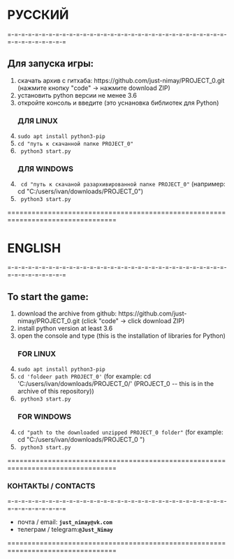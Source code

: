 <h1> РУССКИЙ </h1>
<p>=-=-=-=-=-=-=-=-=-=-=-=-=-=-=-=-=-=-=-=-=-=-=-=-=-=-=-=-=-=-=-=-=-=-=-=-=-=-=-=-=</p>
<h2>Для запуска игры:</h2>
<ol>
	<li> скачать архив с гитхаба: https://github.com/just-nimay/PROJECT_0.git (нажмите кнопку "code" -> нажмите download ZIP)</li>
	<li> установить python версии не менее 3.6</li>
	<li> откройте консоль и введите (это уснановка библиотек для Python)</li>
<h3>ДЛЯ LINUX</h3>
	<li><code>sudo apt install python3-pip</code> </li>
	<li><code>cd "путь к скачанной папке PROJECT_0"</code></li>
	<li><code> python3 start.py</code></li>
</ol>
<ol start='4'>
	<h3>ДЛЯ WINDOWS</h3>
	<li><code> cd "путь к скачаной разархивированной папке PROJECT_0"</code> (например: cd "C:/users/ivan/downloads/PROJECT_0")</li>
	<li><code> python3 start.py</code></li>
</ol>
<p>=================================================================================</p>
<h1> ENGLISH </h1>
<p>=-=-=-=-=-=-=-=-=-=-=-=-=-=-=-=-=-=-=-=-=-=-=-=-=-=-=-=-=-=-=-=-=-=-=-=-=-=-=-=-=</p>
<h2>To start the game: </h2>
<ol>
	<li> download the archive from github: https://github.com/just-nimay/PROJECT_0.git (click "code" -> click download ZIP)</li>
	<li> install python version at least 3.6</li>
	<li> open the console and type (this is the installation of libraries for Python)</li>
	<h3>FOR LINUX</h3>
	<li><code>sudo apt install python3-pip</code></li>
	<li><code>cd 'foldeer path PROJECT_0'</code> (for example: cd 'C:/users/ivan/downloads/PROJECT_0/' (PROJECT_0 -- this is in the archive of this repository))</li>
	<li><code> python3 start.py</code></li>
</ol>
<ol start='4'>
	<h3>FOR WINDOWS</h3>
	<li><code>cd "path to the downloaded unzipped PROJECT_0 folder"</code> (for example: cd "C:/users/ivan/downloads/PROJECT_0 ")</li>
	<li><code> python3 start.py</code></li>
</ol>
<p>=================================================================================</p>
<h3>КОНТАКТЫ / СONTACTS</h3>
<p>=-=-=-=-=-=-=-=-=-=-=-=-=-=-=-=-=-=-=-=-=-=-=-=-=-=-=-=-=-=-=-=-=-=-=-=-=-=-=-=-=</p>
<ul>
	<li>почта / email: <strong><code>just_nimay@vk.com</code></strong></li>
	<li>телеграм / telegram:<strong><code>@Just_Nimay</code></strong></li>
</ul>
<p>=================================================================================</p>
